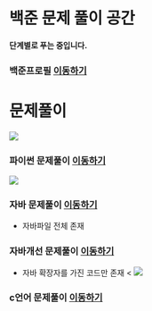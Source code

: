 # 백준 문제 풀이 공간
#### 단계별로 푸는 중입니다.
### 백준프로필 [이동하기](https://www.acmicpc.net/user/jungw0701)
# 문제풀이
<img src="https://img.shields.io/badge/Python-00599C?style=flat-square&logo=Python&logoColor=white"/> <br>
### 파이썬 문제풀이 [이동하기](https://github.com/P-C-Space/Baekjoon/tree/master/Python)
<img src="https://img.shields.io/badge/JAVA-007396?style=flat-square&logo=JAVA&logoColor=white"/> <br>
### 자바 문제풀이 [이동하기](https://github.com/P-C-Space/Baekjoon/tree/master/JAVA)
 * 자바파일 전체 존재
### 자바개선 문제풀이 [이동하기](https://github.com/P-C-Space/Baekjoon/tree/master/JAVA%EA%B0%9C%EC%84%A0)
 * 자바 확장자를 가진 코드만 존재 <
<img src="https://img.shields.io/badge/C-A8B9CC?style=flat-square&logo=C&logoColor=white"/> <br>
### c언어 문제풀이 [이동하기](https://github.com/P-C-Space/Baekjoon/tree/master/JAVA)
